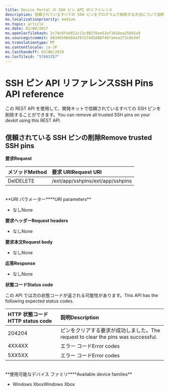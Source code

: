 ```yaml
---
title: Device Portal の SSH ピン API のリファレンス
description: 信頼されているすべての SSH ピンをプログラムで削除する方法について説明します。
ms.localizationpriority: medium
ms.topic: article
ms.date: 02/08/2017
ms.openlocfilehash: 2c7dc6fab021c11c98276ee53af161bea25601a9
ms.sourcegitcommit: b034650b684a767274d5d88746faeea373c8e34f
ms.translationtype: MT
ms.contentlocale: ja-JP
ms.lasthandoff: 03/06/2019
ms.locfileid: "57663357"
---
```

# <a name="ssh-pins-api-reference"></a><span data-ttu-id="ac161-103">SSH ピン API リファレンス</span><span class="sxs-lookup"><span data-stu-id="ac161-103">SSH Pins API reference</span></span>
<span data-ttu-id="ac161-104">この REST API を使用して、開発キットで信頼されているすべての SSH ピンを削除することができます。</span><span class="sxs-lookup"><span data-stu-id="ac161-104">You can remove all trusted SSH pins on your devkit using this REST API.</span></span>

## <a name="remove-trusted-ssh-pins"></a><span data-ttu-id="ac161-105">信頼されている SSH ピンの削除</span><span class="sxs-lookup"><span data-stu-id="ac161-105">Remove trusted SSH pins</span></span>

<span data-ttu-id="ac161-106">**要求**</span><span class="sxs-lookup"><span data-stu-id="ac161-106">**Request**</span></span>

<span data-ttu-id="ac161-107">メソッド</span><span class="sxs-lookup"><span data-stu-id="ac161-107">Method</span></span>      | <span data-ttu-id="ac161-108">要求 URI</span><span class="sxs-lookup"><span data-stu-id="ac161-108">Request URI</span></span>
:------     | :-----
<span data-ttu-id="ac161-109">Del</span><span class="sxs-lookup"><span data-stu-id="ac161-109">DELETE</span></span> | <span data-ttu-id="ac161-110">/ext/app/sshpins</span><span class="sxs-lookup"><span data-stu-id="ac161-110">/ext/app/sshpins</span></span>
<br />
<span data-ttu-id="ac161-111">**URI パラメーター**</span><span class="sxs-lookup"><span data-stu-id="ac161-111">**URI parameters**</span></span>

- <span data-ttu-id="ac161-112">なし</span><span class="sxs-lookup"><span data-stu-id="ac161-112">None</span></span>

<span data-ttu-id="ac161-113">**要求ヘッダー**</span><span class="sxs-lookup"><span data-stu-id="ac161-113">**Request headers**</span></span>

- <span data-ttu-id="ac161-114">なし</span><span class="sxs-lookup"><span data-stu-id="ac161-114">None</span></span>

<span data-ttu-id="ac161-115">**要求本文**</span><span class="sxs-lookup"><span data-stu-id="ac161-115">**Request body**</span></span>   

- <span data-ttu-id="ac161-116">なし</span><span class="sxs-lookup"><span data-stu-id="ac161-116">None</span></span>

<span data-ttu-id="ac161-117">**応答**</span><span class="sxs-lookup"><span data-stu-id="ac161-117">**Response**</span></span>   

- <span data-ttu-id="ac161-118">なし</span><span class="sxs-lookup"><span data-stu-id="ac161-118">None</span></span> 

<span data-ttu-id="ac161-119">**状態コード**</span><span class="sxs-lookup"><span data-stu-id="ac161-119">**Status code**</span></span>

<span data-ttu-id="ac161-120">この API では次の状態コードが返される可能性があります。</span><span class="sxs-lookup"><span data-stu-id="ac161-120">This API has the following expected status codes.</span></span>

<span data-ttu-id="ac161-121">HTTP 状態コード</span><span class="sxs-lookup"><span data-stu-id="ac161-121">HTTP status code</span></span>      | <span data-ttu-id="ac161-122">説明</span><span class="sxs-lookup"><span data-stu-id="ac161-122">Description</span></span>
:------     | :-----
<span data-ttu-id="ac161-123">204</span><span class="sxs-lookup"><span data-stu-id="ac161-123">204</span></span> | <span data-ttu-id="ac161-124">ピンをクリアする要求が成功しました。</span><span class="sxs-lookup"><span data-stu-id="ac161-124">The request to clear the pins was successful.</span></span>
<span data-ttu-id="ac161-125">4XX</span><span class="sxs-lookup"><span data-stu-id="ac161-125">4XX</span></span> | <span data-ttu-id="ac161-126">エラー コード</span><span class="sxs-lookup"><span data-stu-id="ac161-126">Error codes</span></span>
<span data-ttu-id="ac161-127">5XX</span><span class="sxs-lookup"><span data-stu-id="ac161-127">5XX</span></span> | <span data-ttu-id="ac161-128">エラー コード</span><span class="sxs-lookup"><span data-stu-id="ac161-128">Error codes</span></span>

<br />
<span data-ttu-id="ac161-129">**使用可能なデバイス ファミリ**</span><span class="sxs-lookup"><span data-stu-id="ac161-129">**Available device families**</span></span>

* <span data-ttu-id="ac161-130">Windows Xbox</span><span class="sxs-lookup"><span data-stu-id="ac161-130">Windows Xbox</span></span>

